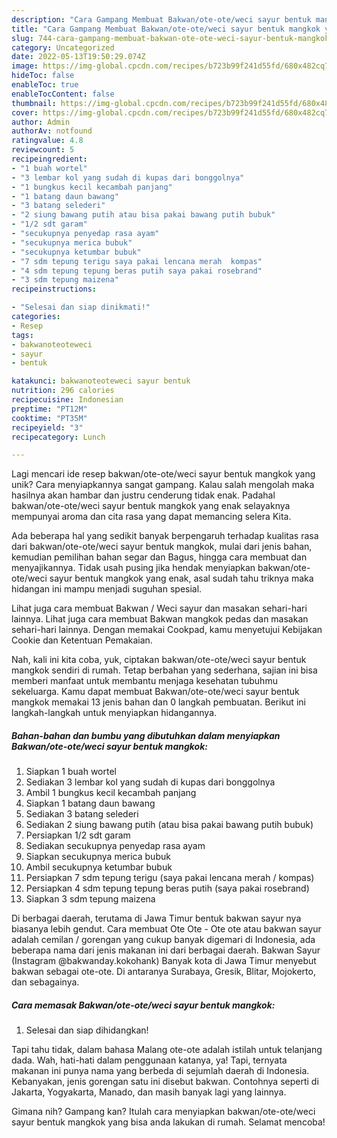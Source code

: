 ```yaml
---
description: "Cara Gampang Membuat Bakwan/ote-ote/weci sayur bentuk mangkok yang Mantap"
title: "Cara Gampang Membuat Bakwan/ote-ote/weci sayur bentuk mangkok yang Mantap"
slug: 744-cara-gampang-membuat-bakwan-ote-ote-weci-sayur-bentuk-mangkok-yang-mantap
category: Uncategorized
date: 2022-05-13T19:50:29.074Z
image: https://img-global.cpcdn.com/recipes/b723b99f241d55fd/680x482cq70/bakwanote-oteweci-sayur-bentuk-mangkok-foto-resep-utama.jpg
hideToc: false
enableToc: true
enableTocContent: false
thumbnail: https://img-global.cpcdn.com/recipes/b723b99f241d55fd/680x482cq70/bakwanote-oteweci-sayur-bentuk-mangkok-foto-resep-utama.jpg
cover: https://img-global.cpcdn.com/recipes/b723b99f241d55fd/680x482cq70/bakwanote-oteweci-sayur-bentuk-mangkok-foto-resep-utama.jpg
author: Admin
authorAv: notfound
ratingvalue: 4.8
reviewcount: 5
recipeingredient:
- "1 buah wortel"
- "3 lembar kol yang sudah di kupas dari bonggolnya"
- "1 bungkus kecil kecambah panjang"
- "1 batang daun bawang"
- "3 batang selederi"
- "2 siung bawang putih atau bisa pakai bawang putih bubuk"
- "1/2 sdt garam"
- "secukupnya penyedap rasa ayam"
- "secukupnya merica bubuk"
- "secukupnya ketumbar bubuk"
- "7 sdm tepung terigu saya pakai lencana merah  kompas"
- "4 sdm tepung tepung beras putih saya pakai rosebrand"
- "3 sdm tepung maizena"
recipeinstructions:

- "Selesai dan siap dinikmati!"
categories:
- Resep
tags:
- bakwanoteoteweci
- sayur
- bentuk

katakunci: bakwanoteoteweci sayur bentuk 
nutrition: 296 calories
recipecuisine: Indonesian
preptime: "PT12M"
cooktime: "PT35M"
recipeyield: "3"
recipecategory: Lunch

---
```





Lagi mencari ide resep bakwan/ote-ote/weci sayur bentuk mangkok yang unik? Cara menyiapkannya sangat gampang. Kalau salah mengolah maka hasilnya akan hambar dan justru cenderung tidak enak. Padahal bakwan/ote-ote/weci sayur bentuk mangkok yang enak selayaknya mempunyai aroma dan cita rasa yang dapat memancing selera Kita.





Ada beberapa hal yang sedikit banyak berpengaruh terhadap kualitas rasa dari bakwan/ote-ote/weci sayur bentuk mangkok, mulai dari jenis bahan, kemudian pemilihan bahan segar dan Bagus, hingga cara membuat dan menyajikannya. Tidak usah pusing jika hendak menyiapkan bakwan/ote-ote/weci sayur bentuk mangkok yang enak,      asal sudah tahu triknya maka hidangan ini mampu menjadi suguhan spesial.














Lihat juga cara membuat Bakwan / Weci sayur dan masakan sehari-hari lainnya. Lihat juga cara membuat Bakwan mangkok pedas dan masakan sehari-hari lainnya. Dengan memakai Cookpad, kamu menyetujui Kebijakan Cookie dan Ketentuan Pemakaian.






Nah, kali ini kita coba, yuk, ciptakan bakwan/ote-ote/weci sayur bentuk mangkok sendiri di rumah. Tetap berbahan yang sederhana, sajian ini bisa memberi manfaat untuk membantu menjaga kesehatan tubuhmu sekeluarga. Kamu dapat membuat Bakwan/ote-ote/weci sayur bentuk mangkok memakai 13 jenis bahan dan 0 langkah pembuatan. Berikut ini langkah-langkah untuk menyiapkan hidangannya.

<!--inarticleads1-->

##### Bahan-bahan dan bumbu yang dibutuhkan dalam menyiapkan Bakwan/ote-ote/weci sayur bentuk mangkok:

1. Siapkan 1 buah wortel
1. Sediakan 3 lembar kol yang sudah di kupas dari bonggolnya
1. Ambil 1 bungkus kecil kecambah panjang
1. Siapkan 1 batang daun bawang
1. Sediakan 3 batang selederi
1. Sediakan 2 siung bawang putih (atau bisa pakai bawang putih bubuk)
1. Persiapkan 1/2 sdt garam
1. Sediakan secukupnya penyedap rasa ayam
1. Siapkan secukupnya merica bubuk
1. Ambil secukupnya ketumbar bubuk
1. Persiapkan 7 sdm tepung terigu (saya pakai lencana merah / kompas)
1. Persiapkan 4 sdm tepung tepung beras putih (saya pakai rosebrand)
1. Siapkan 3 sdm tepung maizena


Di berbagai daerah, terutama di Jawa Timur bentuk bakwan sayur nya biasanya lebih gendut. Cara membuat Ote Ote - Ote ote atau bakwan sayur adalah cemilan / gorengan yang cukup banyak digemari di Indonesia, ada beberapa nama dari jenis makanan ini dari berbagai daerah. Bakwan Sayur (Instagram @bakwanday.kokohank) Banyak kota di Jawa Timur menyebut bakwan sebagai ote-ote. Di antaranya Surabaya, Gresik, Blitar, Mojokerto, dan sebagainya. 

<!--inarticleads2-->

##### Cara memasak Bakwan/ote-ote/weci sayur bentuk mangkok:


1. Selesai dan siap dihidangkan!

Tapi tahu tidak, dalam bahasa Malang ote-ote adalah istilah untuk telanjang dada. Wah, hati-hati dalam penggunaan katanya, ya! Tapi, ternyata makanan ini punya nama yang berbeda di sejumlah daerah di Indonesia. Kebanyakan, jenis gorengan satu ini disebut bakwan. Contohnya seperti di Jakarta, Yogyakarta, Manado, dan masih banyak lagi yang lainnya. 

Gimana nih? Gampang kan? Itulah cara menyiapkan bakwan/ote-ote/weci sayur bentuk mangkok yang bisa anda lakukan di rumah. Selamat mencoba!

